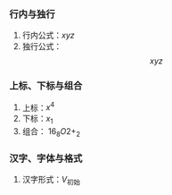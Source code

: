 ### 行内与独行
1. 行内公式：$xyz$
2. 独行公式： $$xyz$$

### 上标、下标与组合
1. 上标：$x^4$
2. 下标：$x_1$
3. 组合： ${16}_{8}O{2+}_{2}$

### 汉字、字体与格式
1. 汉字形式：$V_{\mbox{初始}}$